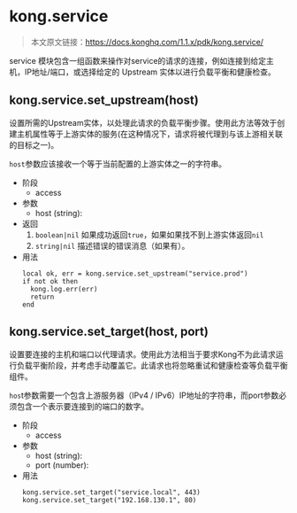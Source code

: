 # kong.service

> 本文原文链接：https://docs.konghq.com/1.1.x/pdk/kong.service/

service 模块包含一组函数来操作对service的请求的连接，例如连接到给定主机，IP地址/端口，或选择给定的 Upstream 实体以进行负载平衡和健康检查。

## kong.service.set_upstream(host)

设置所需的Upstream实体，以处理此请求的负载平衡步骤。使用此方法等效于创建主机属性等于上游实体的服务(在这种情况下，请求将被代理到与该上游相关联的目标之一)。

`host`参数应该接收一个等于当前配置的上游实体之一的字符串。

- 阶段
	- access
- 参数
	- host (string):
- 返回
	1. `boolean|nil` 如果成功返回`true`，如果如果找不到上游实体返回`nil`
	2. `string|nil` 描述错误的错误消息（如果有）。
- 用法
	```
    local ok, err = kong.service.set_upstream("service.prod")
    if not ok then
      kong.log.err(err)
      return
    end
    ```
    
## kong.service.set_target(host, port)

设置要连接的主机和端口以代理请求。使用此方法相当于要求Kong不为此请求运行负载平衡阶段，并考虑手动覆盖它。此请求也将忽略重试和健康检查等负载平衡组件。

`hos`t参数需要一个包含上游服务器（IPv4 / IPv6）IP地址的字符串，而port参数必须包含一个表示要连接到的端口的数字。

- 阶段
	- access
- 参数
	- host (string):
	- port (number):
- 用法
	```
    kong.service.set_target("service.local", 443)
	kong.service.set_target("192.168.130.1", 80)
    ```
















